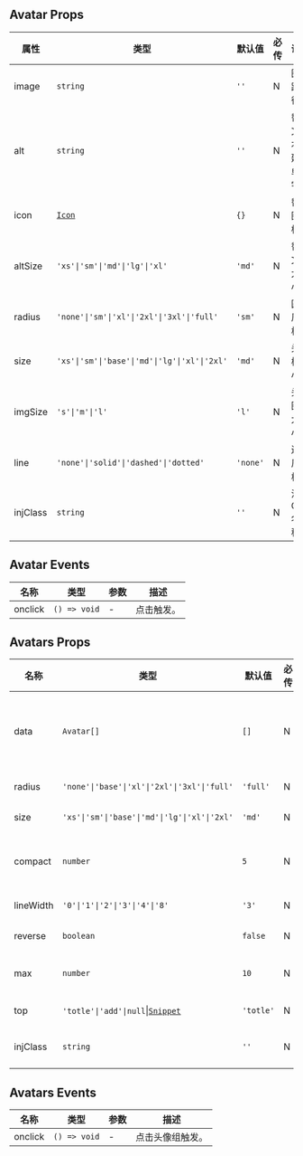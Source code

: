 ## Avatar Props

| 属性     | 类型                                                      | 默认值   | 必传 | 说明                 |
| -------- | --------------------------------------------------------- | -------- | ---- | -------------------- |
| image    | `string`                                                  | `''`     | N    | 图片路径。           |
| alt      | `string`                                                  | `''`     | N    | 替换文本，建议单字。 |
| icon     | [`Icon`](https://stdf.design/components?nav=icon&tab=1) | `{}`     | N    | 替换图标。           |
| altSize  | `'xs'\|'sm'\|'md'\|'lg'\|'xl'`                            | `'md'`   | N    | 替换文本大小。       |
| radius   | `'none'\|'sm'\|'xl'\|'2xl'\|'3xl'\|'full'`                | `'sm'`   | N    | 圆角风格。           |
| size     | `'xs'\|'sm'\|'base'\|'md'\|'lg'\|'xl'\|'2xl'`             | `'md'`   | N    | 头像框大小。         |
| imgSize  | `'s'\|'m'\|'l'`                                           | `'l'`    | N    | 头像图片大小。       |
| line     | `'none'\|'solid'\|'dashed'\|'dotted'`                     | `'none'` | N    | 边框风格。           |
| injClass | `string`                                                  | `''`     | N    | 注入 CSS 名称。      |

## Avatar Events

| 名称    | 类型         | 参数 | 描述       |
| ------- | ------------ | ---- | ---------- |
| onclick | `() => void` | -    | 点击触发。 |

## Avatars Props

| 名称      | 类型                                                                                        | 默认值    | 必传 | 说明                             |
| --------- | ------------------------------------------------------------------------------------------- | --------- | ---- | -------------------------------- |
| data      | `Avatar[]`                                                                                  | `[]`      | N    | 由 Avatar Props 组成的头像数据。 |
| radius    | `'none'\|'base'\|'xl'\|'2xl'\|'3xl'\|'full'`                                                | `'full'`  | N    | 圆角风格。                       |
| size      | `'xs'\|'sm'\|'base'\|'md'\|'lg'\|'xl'\|'2xl'`                                               | `'md'`    | N    | 头像框大小。                     |
| compact   | `number`                                                                                    | `5`       | N    | 紧凑程度，越大越紧凑。           |
| lineWidth | `'0'\|'1'\|'2'\|'3'\|'4'\|'8'`                                                              | `'3'`     | N    | 边框粗细。                       |
| reverse   | `boolean`                                                                                   | `false`   | N    | 是否反向。                       |
| max       | `number`                                                                                    | `10`      | N    | 最大最大显示数量。               |
| top       | `'totle'\|'add'\|null`\|[`Snippet`](https://svelte.dev/docs/svelte/snippet#Typing-snippets) | `'totle'` | N    | 顶层内容。                       |
| injClass  | `string`                                                                                    | `''`      | N    | 注入 CSS 名称。                  |

## Avatars Events

| 名称    | 类型         | 参数 | 描述             |
| ------- | ------------ | ---- | ---------------- |
| onclick | `() => void` | -    | 点击头像组触发。 |
